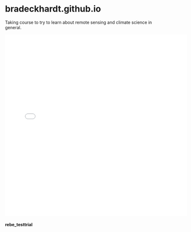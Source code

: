 # bradeckhardt.github.io
Taking course to try to learn about remote sensing and climate science in general.


<embed type="text/html" src="img/ucb.html" width="600" height="600">

#### rebe_testtrial
